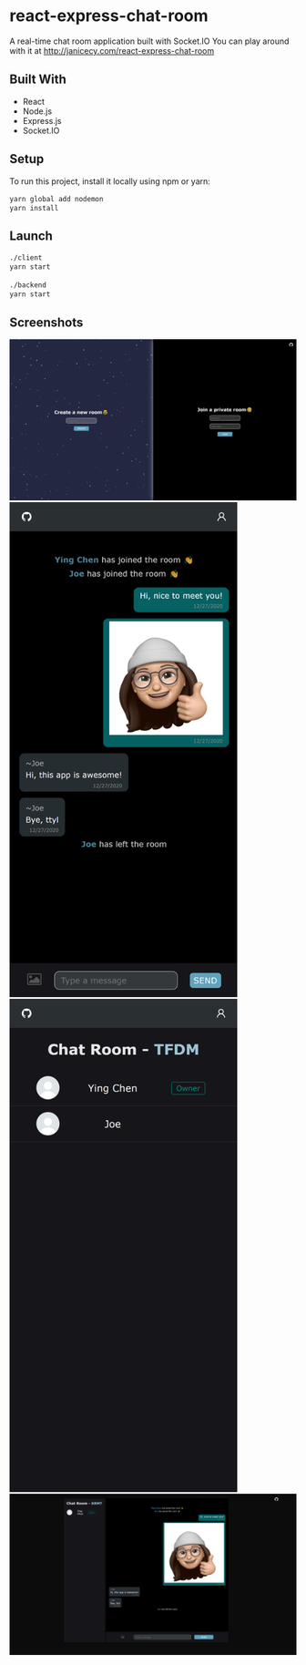 # react-express-chat-room 
A real-time chat room application built with Socket.IO
You can play around with it at http://janicecy.com/react-express-chat-room
## Built With
- React
- Node.js
- Express.js
- Socket.IO
## Setup
To run this project, install it locally using npm or yarn:
```
yarn global add nodemon
yarn install
```
## Launch
```
./client
yarn start

./backend
yarn start 
```
## Screenshots
![Image text](https://github.com/JANICECY/react-express-chat-room/blob/master/demo_images/laptop_mainPage.png)
<img src="https://github.com/JANICECY/react-express-chat-room/blob/master/demo_images/mobile_chatRoom.png" width=400/>
<img src="https://github.com/JANICECY/react-express-chat-room/blob/master/demo_images/mobile_userList.png" width=400/>
![Image text](https://github.com/JANICECY/react-express-chat-room/blob/master/demo_images/laptop_chatRoom.png)
